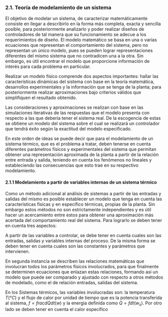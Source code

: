 
### 2.1. Teoría de modelamiento de un sistema 

El objetivo de modelar un sistema, de caracterizar matemáticamente consiste en llegar a describirlo en la forma más completa, exacta y sencilla posible, para posteriormente analizarlo y poder realizar diseños de controladores de tal manera que su funcionamiento se adecue a los requerimientos de diseño. El modelo matemático se basa en una o varias ecuaciones que representan el comportamiento del sistema, pero no representan un único modelo, pues se pueden lograr representaciones diferentes del mismo sistema que no contradicen una a la otra. Sin embargo, es útil encontrar el modelo que proporcione información de interés para cada problema en particular.

Realizar un modelo físico comprende dos aspectos importantes: hallar las características dinámicas del sistema con base en la teoría matemática, desarrollos experimentales y la información que se tenga de la planta; para posteriormente realizar aproximaciones bajo criterios válidos que simplifiquen el resultado obtenido.

Las consideraciones y aproximaciones se realizan con base en las simulaciones iterativas de las respuestas que el modelo presenta con respecto a las que debería tener el sistema real. De la escogencia de estas se obtiene un modelo del sistema sobre el cual se realizará un controlador que tendrá éxito según la exactitud del modelo especificado.

En este orden de ideas se puede decir que para el modelamiento de un sistema térmico, que es el problema a tratar, deben tenerse en cuenta diferentes parámetros físicos y experimentales del sistema que permitan obtener una representación aproximada de la planta a partir de la relación entre entrada y salida, teniendo en cuenta los fenómenos no lineales y estableciendo las consecuencias que esto trae en su respectivo modelamiento.


#### 2.1.1  Modelamiento a partir de variables internas de un sistema térmico
Como un método adicional al análisis de sistemas a partir de las entradas y salidas del mismo es posible establecer un modelo que tenga en cuenta las características físicas y en específico térmicas, propias de la planta. Sin embargo estos métodos no son estrictamente independientes y es útil hacer un acercamiento entre estos para obtener una aproximación más acertada del comportamiento real del sistema. Para lograrlo se deben tener en cuenta tres aspectos:

A partir de las variables a controlar, se debe tener en cuenta cuales son las entradas, salidas y variables internas del proceso. De la misma forma se deben tener en cuenta cuales son las constantes y parámetros que intervienen.

En segunda instancia se describen las relaciones matemáticas que involucran todos los parámetros físicos involucrados, para que finalmente se determinen ecuaciones que enlazan estas relaciones, formando así un modelo que puede ser comparado y ajustado con respecto a otros métodos de modelado, como el de relación entradas, salidas del sistema.

En los Sistemas térmicos, las variables involucradas son: la temperatura $T(°C)$ y el flujo de calor por unidad de tiempo que es la potencia transferida al sistema, $f=frac{dQ}{dt}(w)$ y la energía definida como $Q=fdt(w_s)$. Por otro lado se deben tener en cuenta el calor específico

